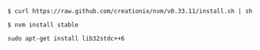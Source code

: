 ```
$ curl https://raw.github.com/creationix/nvm/v0.33.11/install.sh | sh
```

```
$ nvm install stable
```

```
sudo apt-get install lib32stdc++6
```
